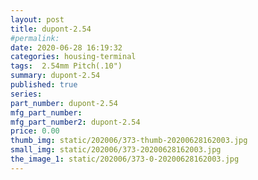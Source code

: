 ```yaml
---
layout: post
title: dupont-2.54
#permalink: 
date: 2020-06-28 16:19:32
categories: housing-terminal
tags:  2.54mm Pitch(.10")
summary: dupont-2.54
published: true 
series: 
part_number: dupont-2.54
mfg_part_number: 
mfg_part_number2: dupont-2.54
price: 0.00
thumb_img: static/202006/373-thumb-20200628162003.jpg
small_img: static/202006/373-20200628162003.jpg
the_image_1: static/202006/373-0-20200628162003.jpg
---
```



